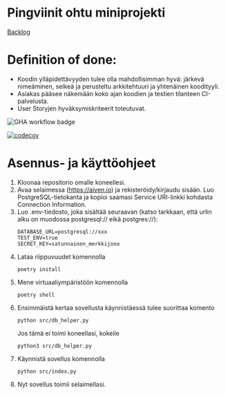# Pingviinit ohtu miniprojekti

[Backlog](https://docs.google.com/spreadsheets/d/108_K1P9uL-86Tu4TdDwMSQYmsihaklVIYrhUz3J1-l8/edit?usp=sharing)

# Definition of done:
<ul>
  <li>Koodin ylläpidettävyyden tulee olla mahdollisimman hyvä: järkevä nimeäminen, selkeä ja perusteltu arkkitehtuuri ja yhtenäinen koodityyli.</li>
  <li>Asiakas pääsee näkemään koko ajan koodien ja testien tilanteen CI-palvelusta.</li>
  <li>User Storyjen hyväksymiskriteerit toteutuvat.</li>
</ul>



![GHA workflow badge](https://github.com/saarapasonen/pingviinit/workflows/CI/badge.svg)

[![codecov](https://codecov.io/github/saarapasonen/pingviinit/graph/badge.svg?token=HV13RSQWRS)](https://codecov.io/github/saarapasonen/pingviinit)

# Asennus- ja käyttöohjeet
1. Kloonaa repositorio omalle koneellesi.
2. Avaa selaimessa (https://aiven.io) ja rekisteröidy/kirjaudu sisään. Luo PostgreSQL-tietokanta ja kopioi saamasi Service URI-linkki kohdasta Connection Information.
3. Luo .env-tiedosto, joka sisältää seuraavan (katso tarkkaan, että urlin alku on muodossa postgresql:// eikä postgres://):
   ```
   DATABASE_URL=postgresql://xxx
   TEST_ENV=true
   SECRET_KEY=satunnainen_merkkijono
   ```
4. Lataa riippuvuudet komennolla
   ```
   poetry install
   ```
5. Mene virtuaaliympäristöön komennolla
   ```
   poetry shell
   ```
6. Ensimmäistä kertaa sovellusta käynnistäessä tulee suorittaa komento
   ```
   python src/db_helper.py
   ```
   Jos tämä ei toimi koneellasi, kokeile
   ```
   python3 src/db_helper.py
   ```
7. Käynnistä sovellus komennolla
   ```
   python src/index.py
   ```
8. Nyt sovellus toimii selaimellasi.


